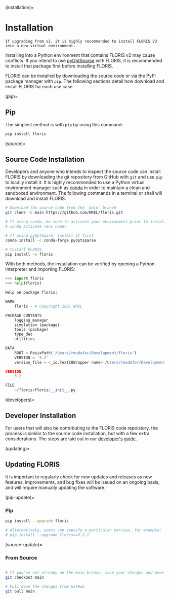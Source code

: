 (installation)=
# Installation


```{note}
If upgrading from v2, it is highly recommended to install FLORIS V3 into a new virtual environment.
```

Installing into a Python environment that contains FLORIS v2 may cause conflicts.
If you intend to use [pyOptSparse](https://mdolab-pyoptsparse.readthedocs-hosted.com/en/latest/)
with FLORIS, it is recommended to install that package first before installing FLORIS.

FLORIS can be installed by downloading the source code or via the PyPI package manager with `pip`.
The following sections detail how download and install FLORIS for each use case.

(pip)=
## Pip

The simplest method is with `pip` by using this command:

```bash
pip install floris
```

(source)=
## Source Code Installation

Developers and anyone who intends to inspect the source code can install FLORIS by downloading the
git repository from GitHub with ``git`` and use ``pip`` to locally install it. It is highly
recommended to use a Python virtual environment manager such as
[conda](https://docs.conda.io/en/latest/miniconda.html) in order to maintain a clean and sandboxed
environment. The following commands in a terminal or shell will download and install FLORIS.

```bash
# Download the source code from the `main` branch
git clone -b main https://github.com/NREL/floris.git

# If using conda, be sure to activate your environment prior to installing
# conda activate <env name>

# If using pyOptSpare, install it first
conda install -c conda-forge pyoptsparse

# Install FLORIS
pip install -e floris
```

With both methods, the installation can be verified by opening a Python interpreter
and importing FLORIS:

```python
>>> import floris
>>> help(floris)

Help on package floris:

NAME
    floris - # Copyright 2021 NREL

PACKAGE CONTENTS
    logging_manager
    simulation (package)
    tools (package)
    type_dec
    utilities

DATA
    ROOT = PosixPath('/Users/rmudafor/Development/floris')
    VERSION = '3.2'
    version_file = <_io.TextIOWrapper name='/Users/rmudafor/Development/fl...

VERSION
    3.2

FILE
    ~/floris/floris/__init__.py
```

(developers)=
## Developer Installation

For users that will also be contributing to the FLORIS code repoistory, the process is similar to
the source code installation, but with a few extra considerations. The steps are laid out in our
[developer's guide](dev_guide.md).

(updating)=
## Updating FLORIS

It is important to regularly check for new updates and releases as new features, improvements, and
bug fixes will be issued on an ongoing basis, and will require manually updating the software.

(pip-update)=
### Pip

```bash
pip install --upgrade floris

# Alternatively, users can specify a particular version, for example:
# pip install --upgrade floris==3.2.1
```

(source-update)=
### From Source
```bash

# If you're not already on the main branch, save your changes and move there
git checkout main

# Pull down the changes from GitHub
git pull main
```

